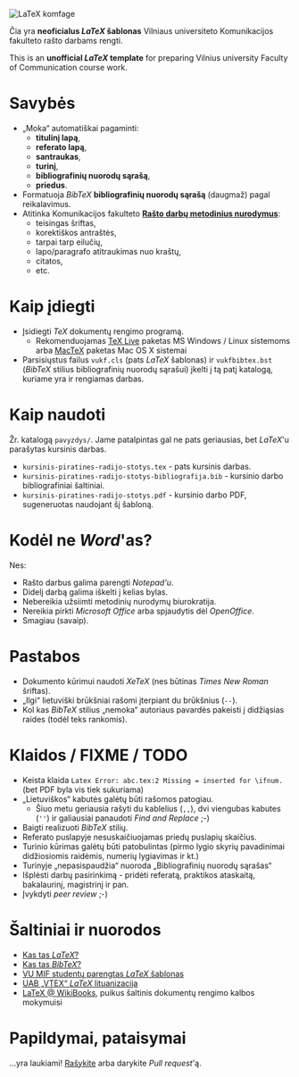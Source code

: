 ![LaTeX komfage](http://i.imgur.com/M30dR.png "LaTeX komfake")

Čia yra **neoficialus *LaTeX* šablonas** Vilniaus universiteto Komunikacijos fakulteto rašto darbams rengti.

This is an **unofficial *LaTeX* template** for preparing Vilnius university Faculty of Communication course work.

# Savybės

* „Moka“ automatiškai pagaminti:
	* **titulinį lapą**,
	* **referato lapą**,
	* **santraukas**,
	* **turinį**,
	* **bibliografinių nuorodų sąrašą**,
	* **priedus**.
* Formatuoja *BibTeX* **bibliografinių nuorodų sąrašą** (daugmaž) pagal reikalavimus.
* Atitinka Komunikacijos fakulteto [**Rašto darbų metodinius nurodymus**][1]:
	* teisingas šriftas,
	* korektiškos antraštės,
	* tarpai tarp eilučių,
	* lapo/paragrafo atitraukimas nuo kraštų,
	* citatos,
	* etc.

# Kaip įdiegti

- Įsidiegti *TeX* dokumentų rengimo programą.
  * Rekomenduojamas [TeX Live][2] paketas MS Windows / Linux sistemoms arba [MacTeX][3] paketas Mac OS X sistemai
- Parsisiųstus failus `vukf.cls` (pats *LaTeX* šablonas) ir `vukfbibtex.bst` (*BibTeX* stilius bibliografinių nuorodų sąrašui) įkelti į tą patį katalogą, kuriame yra ir rengiamas darbas.

# Kaip naudoti

Žr. katalogą `pavyzdys/`. Jame patalpintas gal ne pats geriausias, bet *LaTeX*'u parašytas kursinis darbas.

* `kursinis-piratines-radijo-stotys.tex` - pats kursinis darbas.
* `kursinis-piratines-radijo-stotys-bibliografija.bib` - kursinio darbo bibliografiniai šaltiniai.
* `kursinis-piratines-radijo-stotys.pdf` - kursinio darbo PDF, sugeneruotas naudojant šį šabloną.

# Kodėl ne *Word*'as?

Nes:

* Rašto darbus galima parengti *Notepad'u*.
* Didelį darbą galima iškelti į kelias bylas.
* Nebereikia užsiimti metodinių nurodymų biurokratija.
* Nereikia pirkti *Microsoft Office* arba spjaudytis dėl *OpenOffice*.
* Smagiau (savaip).

# Pastabos

* Dokumento kūrimui naudoti *XeTeX* (nes būtinas *Times New Roman* šriftas).
* „Ilgi“ lietuviški brūkšniai rašomi įterpiant du brūkšnius (`--`).
* Kol kas *BibTeX* stilius „nemoka“ autoriaus pavardės pakeisti į didžiąsias raides (todėl teks rankomis).

# Klaidos / FIXME / TODO

* Keista klaida `Latex Error: abc.tex:2 Missing = inserted for \ifnum.` (bet PDF byla vis tiek sukuriama)
* „Lietuviškos“ kabutės galėtų būti rašomos patogiau.
	* Šiuo metu geriausia rašyti du kablelius (`,,`), dvi viengubas kabutes (`''`) ir galiausiai panaudoti *Find and Replace* ;-)
* Baigti realizuoti *BibTeX* stilių.
* Referato puslapyje nesuskaičiuojamas priedų puslapių skaičius.
* Turinio kūrimas galėtų būti patobulintas (pirmo lygio skyrių pavadinimai didžiosiomis raidėmis, numerių lygiavimas ir kt.)
* Turinyje „nepasispaudžia“ nuoroda „Bibliografinių nuorodų sąrašas“
* Išplėsti darbų pasirinkimą - pridėti referatą, praktikos ataskaitą, bakalaurinį, magistrinį ir pan.
* Įvykdyti *peer review* ;-)

# Šaltiniai ir nuorodos

* [Kas tas *LaTeX*?][8]
* [Kas tas *BibTeX*?][9]
* [VU MIF studentų parengtas *LaTeX* šablonas][4]
* [UAB „VTEX“ *LaTeX* lituanizacija][5]
* [LaTeX @ WikiBooks][6], puikus šaltinis dokumentų rengimo kalbos mokymuisi

# Papildymai, pataisymai

...yra laukiami! [Rašykite][7] arba darykite *Pull request*'ą.


[1]: http://www.kf.vu.lt/uploads/docs/Studiju%20dokumentai/metodiniai_nurodymai090204.pdf	"VU Komunikacijos fakulteto Rašto darbų metodiniai nurodymai"
[2]: http://www.tug.org/texlive/ "TeX Live"
[3]: http://www.tug.org/mactex/ "MacTeX"
[4]: http://ims.mii.lt/~lauras/latexlt/ "VU MIF LaTeX šablonas"
[5]: http://www.vtex.lt/tex/littex/index.html "„VTEX“ *LaTeX* lituanizacija"
[6]: http://en.wikibooks.org/wiki/LaTeX "LaTeX @ WikiBooks"
[7]: mailto:linas.valiukas@kf.stud.vu.lt "Linas Valiukas"
[8]: http://en.wikipedia.org/wiki/LaTeX "LaTeX @ Wikipedia"
[9]: http://en.wikipedia.org/wiki/BibTeX "BibTeX @ Wikipedia"
